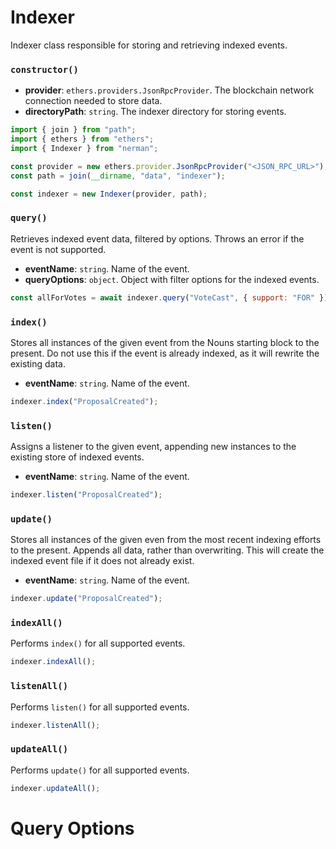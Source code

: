 # Indexer

Indexer class responsible for storing and retrieving indexed events.

### `constructor()`

-   **provider**: `ethers.providers.JsonRpcProvider`. The blockchain network connection needed to store data.
-   **directoryPath**: `string`. The indexer directory for storing events.

```js
import { join } from "path";
import { ethers } from "ethers";
import { Indexer } from "nerman";

const provider = new ethers.provider.JsonRpcProvider("<JSON_RPC_URL>");
const path = join(__dirname, "data", "indexer");

const indexer = new Indexer(provider, path);
```

### `query()`

Retrieves indexed event data, filtered by options. Throws an error if the event is not supported.

-   **eventName**: `string`. Name of the event.
-   **queryOptions**: `object`. Object with filter options for the indexed events.

```js
const allForVotes = await indexer.query("VoteCast", { support: "FOR" });
```

### `index()`

Stores all instances of the given event from the Nouns starting block to the present. Do not use this if the event is already indexed, as it will rewrite the existing data.

-   **eventName**: `string`. Name of the event.

```js
indexer.index("ProposalCreated");
```

### `listen()`

Assigns a listener to the given event, appending new instances to the existing store of indexed events.

-   **eventName**: `string`. Name of the event.

```js
indexer.listen("ProposalCreated");
```

### `update()`

Stores all instances of the given even from the most recent indexing efforts to the present. Appends all data, rather than overwriting. This will create the indexed event file if it does not already exist.

-   **eventName**: `string`. Name of the event.

```js
indexer.update("ProposalCreated");
```

### `indexAll()`

Performs `index()` for all supported events.

```js
indexer.indexAll();
```

### `listenAll()`

Performs `listen()` for all supported events.

```js
indexer.listenAll();
```

### `updateAll()`

Performs `update()` for all supported events.

```js
indexer.updateAll();
```

# Query Options
